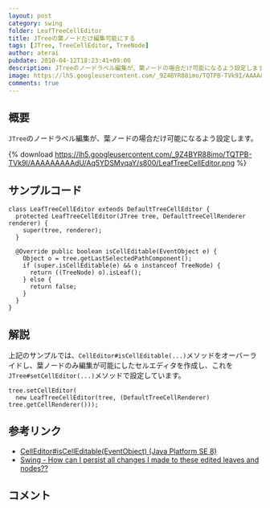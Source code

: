 ```yaml
---
layout: post
category: swing
folder: LeafTreeCellEditor
title: JTreeの葉ノードだけ編集可能にする
tags: [JTree, TreeCellEditor, TreeNode]
author: aterai
pubdate: 2010-04-12T18:23:41+09:00
description: JTreeのノードラベル編集が、葉ノードの場合だけ可能になるよう設定します。
image: https://lh5.googleusercontent.com/_9Z4BYR88imo/TQTPB-TVk9I/AAAAAAAAAdU/Aq5YDSMvqaY/s800/LeafTreeCellEditor.png
comments: true
---
```

## 概要
`JTree`のノードラベル編集が、葉ノードの場合だけ可能になるよう設定します。

{% download https://lh5.googleusercontent.com/_9Z4BYR88imo/TQTPB-TVk9I/AAAAAAAAAdU/Aq5YDSMvqaY/s800/LeafTreeCellEditor.png %}

## サンプルコード
<pre class="prettyprint"><code>class LeafTreeCellEditor extends DefaultTreeCellEditor {
  protected LeafTreeCellEditor(JTree tree, DefaultTreeCellRenderer renderer) {
    super(tree, renderer);
  }

  @Override public boolean isCellEditable(EventObject e) {
    Object o = tree.getLastSelectedPathComponent();
    if (super.isCellEditable(e) &amp;&amp; o instanceof TreeNode) {
      return ((TreeNode) o).isLeaf();
    } else {
      return false;
    }
  }
}
</code></pre>

## 解説
上記のサンプルでは、`CellEditor#isCellEditable(...)`メソッドをオーバーライドし、葉ノードのみ編集が可能にしたセルエディタを作成し、これを`JTree#setCellEditor(...)`メソッドで設定しています。

<pre class="prettyprint"><code>tree.setCellEditor(
  new LeafTreeCellEditor(tree, (DefaultTreeCellRenderer) tree.getCellRenderer()));
</code></pre>

## 参考リンク
- [CellEditor#isCellEditable(EventObject) (Java Platform SE 8)](https://docs.oracle.com/javase/jp/8/docs/api/javax/swing/CellEditor.html#isCellEditable-java.util.EventObject-)
- [Swing - How can I persist all changes I made to these edited leaves and nodes??](https://community.oracle.com/thread/1371600)

<!-- dummy comment line for breaking list -->

## コメント
